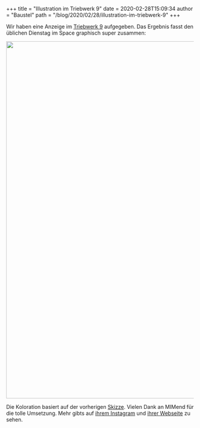 +++
title = "Illustration im Triebwerk 9"
date = 2020-02-28T15:09:34
author = "Baustel"
path = "/blog/2020/02/28/illustration-im-triebwerk-9"
+++

Wir haben eine Anzeige im [Triebwerk
9](https://www.startnext.com/triebwerk-9) aufgegeben. Das Ergebnis fasst
den üblichen Dienstag im Space graphisch super zusammen:

<img src="https://flipdot.org/blog/uploads/AnzeigeTriebwerkinFarbpaletteMIMend..serendipityThumbSmall.serendipityThumb.jpg" class="serendipity_image_center" width="675" height="956" />

Die Koloration basiert auf der vorherigen
[Skizze](https://flipdot.org/blog/uploads/2020/AnzeigeTriebwerksketchMIMend..PNG).
Vielen Dank an MIMend für die tolle Umsetzung. Mehr gibts auf [ihrem
Instagram](https://www.instagram.com/mim.end/) und [ihrer
Webseite](https://www.mimend.com/) zu sehen.
